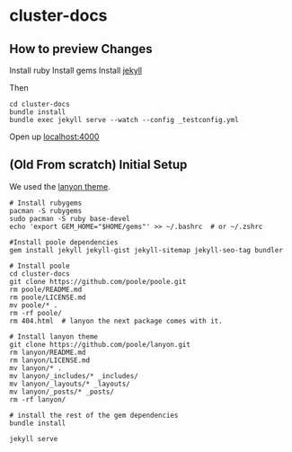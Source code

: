# cluster-docs

## How to preview Changes

Install ruby
Install gems
Install [jekyll](https://jekyllrb.com/docs/installation/)

Then

```
cd cluster-docs
bundle install
bundle exec jekyll serve --watch --config _testconfig.yml
```

Open up [localhost:4000](http://localhost:4000)

## (Old From scratch) Initial Setup

We used the [lanyon theme](https://github.com/poole/lanyon).

```
# Install rubygems
pacman -S rubygems
sudo pacman -S ruby base-devel
echo 'export GEM_HOME="$HOME/gems"' >> ~/.bashrc  # or ~/.zshrc 

#Install poole dependencies
gem install jekyll jekyll-gist jekyll-sitemap jekyll-seo-tag bundler

# Install poole
cd cluster-docs
git clone https://github.com/poole/poole.git
rm poole/README.md
rm poole/LICENSE.md
mv poole/* .
rm -rf poole/
rm 404.html  # lanyon the next package comes with it.

# Install lanyon theme 
git clone https://github.com/poole/lanyon.git
rm lanyon/README.md
rm lanyon/LICENSE.md
mv lanyon/* .
mv lanyon/_includes/* _includes/
mv lanyon/_layouts/* _layouts/
mv lanyon/_posts/* _posts/
rm -rf lanyon/

# install the rest of the gem dependencies
bundle install

jekyll serve
```